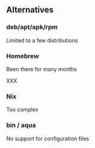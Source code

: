 ## Alternatives

<i class="fa-duotone fa-6x fa-ballot-check"></i> <!-- .element: style="float: right;" -->

### deb/apt/apk/rpm

Limited to a few distributions

### Homebrew [](https://brew.sh/)

Been there for many months

XXX

### Nix [](https://nixos.org/)

Too complex

### bin [](https://github.com/marcosnils/bin) / aqua [](https://github.com/aquaproj/aqua)

No support for configuration files
